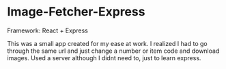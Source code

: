 # Image-Fetcher-Express

Framework: React + Express

This was a small app created for my ease at work. I realized I had to go through the same url and just change a number or item code and download images. Used a server although I didnt need to, just to learn express.
